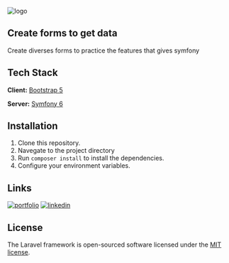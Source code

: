 ![logo](https://itzone.com.vn/wp-content/uploads/2020/04/Symfony.jpg)

## Create forms to get data
Create diverses forms to practice the features that gives symfony

## Tech Stack
**Client:** [Bootstrap 5](https://getbootstrap.com/docs/5.3/getting-started/introduction/)

**Server:** [Symfony 6](https://symfony.com/)

## Installation
1. Clone this repository.
2. Navegate to the project directory
3. Run `composer install` to install the dependencies.
4. Configure your environment variables.
  
## Links

[![portfolio](https://img.shields.io/badge/my_portfolio-000?style=for-the-badge&logo=ko-fi&logoColor=white)](https://angelprz8a.github.io/Portafolio/)
[![linkedin](https://img.shields.io/badge/linkedin-0A66C2?style=for-the-badge&logo=linkedin&logoColor=white)](https://www.linkedin.com/in/angelprz8a/)

## License
The Laravel framework is open-sourced software licensed under the [MIT license](https://opensource.org/licenses/MIT).

